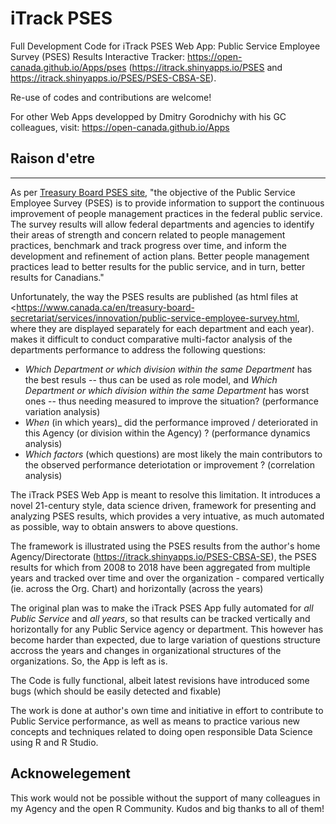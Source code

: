 

# iTrack PSES
 
Full Development Code for iTrack PSES Web App: Public Service Employee Survey (PSES) Results Interactive Tracker: <https://open-canada.github.io/Apps/pses> (<https://itrack.shinyapps.io/PSES> and <https://itrack.shinyapps.io/PSES/PSES-CBSA-SE>).

Re-use of codes and contributions are welcome!

For other Web Apps developped by Dmitry Gorodnichy with his GC colleagues, visit: <https://open-canada.github.io/Apps>

## Raison d'etre 
-------------

As per [Treasury Board PSES site](https://www.canada.ca/en/treasury-board-secretariat/services/innovation/public-service-employee-survey/2019-public-service-employee-survey-pses/about-2019-public-service-employee-survey.html
),  "the objective of the Public Service Employee Survey (PSES) is to provide information to support the continuous improvement of people management practices in the federal public service.
The survey results will allow federal departments and agencies to identify their areas of strength and concern related to people management practices, benchmark and track progress over time, and inform the development and refinement of action plans.
Better people management practices lead to better results for the public service, and in turn, better results for Canadians."

Unfortunately, the way the PSES results are  published  (as html files at <https://www.canada.ca/en/treasury-board-secretariat/services/innovation/public-service-employee-survey.html, where they are displayed separately for each department and each year).
 makes it  difficult to conduct comparative multi-factor analysis of the departments performance to address the following questions:
- _Which Department or which  division within the same Department_ has the best resuls -- thus can be used as role model, and
_Which Department or which  division within the same Department_ has worst ones -- thus needing measured to improve the situation? (performance variation analysis)
- _When_ (in which years)_ did  the performance improved / deteriorated in this Agency (or division within the Agency) ? (performance dynamics analysis)
- _Which factors_ (which questions) are most likely the main contributors to the observed performance deteriotation or improvement ?  (correlation analysis)

The iTrack PSES Web App is meant to resolve this limitation.
It introduces a novel 21-century style, data science driven, framework for presenting and analyzing PSES results, 
which provides a very intuative, as much automated as possible, way to obtain answers to above questions. 

The framework is illustrated using the PSES results from the author's home Agency/Directorate (https://itrack.shinyapps.io/PSES-CBSA-SE), 
the PSES results for which from 2008 to 2018 have been aggregated from multiple years and tracked over time and over the organization - compared  vertically
(ie. across the Org. Chart) and  horizontally (across the years) 

The original  plan was to make the iTrack PSES App fully automated for _all Public Service_ and _all years_, 
so that results can be tracked vertically and horizontally for any Public Service agency or department. 
This however has become harder than expected, due to large variation of questions structure accross the years and changes in organizational structures of the organizations.
So, the App is left as is. 

The Code is fully functional, albeit latest revisions have introduced some bugs (which should be easily detected and fixable)

The work is done at author's own time and initiative
in effort to contribute to Public Service performance, as well as means to practice various new concepts and techniques related to doing open responsible Data Science using R and R Studio.

## Acknowelegement

This work would not be possible without the
support of many  colleagues in my Agency and the open R Community. Kudos and big thanks to all of them!





